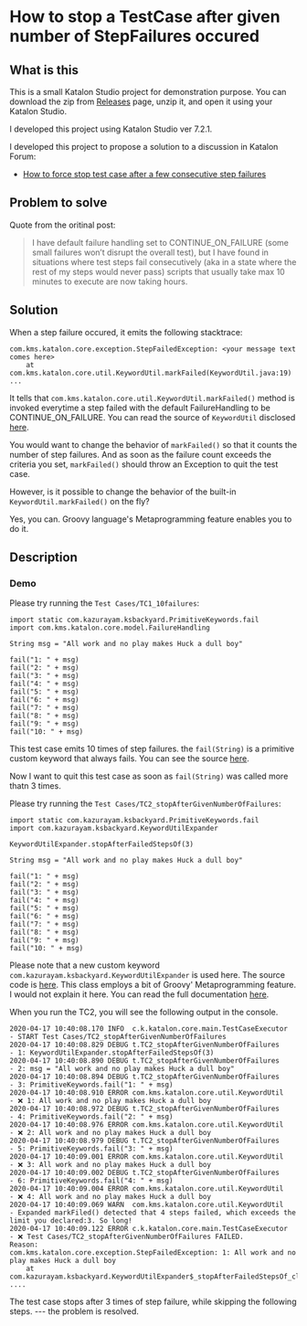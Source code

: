 How to stop a TestCase after given number of StepFailures occured
==========

## What is this

This is a small Katalon Studio project for demonstration purpose.
You can download the zip from [Releases](https://github.com/kazurayam/StopTestCaseAfterGivenNumberOfStepFailures/releases) page, unzip it, and open it using your Katalon Studio.

I developed this project using Katalon Studio ver 7.2.1.

I developed this project to propose a solution to a discussion in Katalon Forum:

- [How to force stop test case after a few consecutive step failures](https://forum.katalon.com/t/how-to-force-stop-test-case-after-a-few-consecutive-step-failures/42383)

## Problem to solve

Quote from the oritinal post:

>I have default failure handling set to CONTINUE_ON_FAILURE (some small failures won’t disrupt the overall test), but I have found in situations where test steps fail consecutively (aka in a state where the rest of my steps would never pass) scripts that usually take max 10 minutes to execute are now taking hours.

## Solution

When a step failure occured, it emits the following stacktrace:

```
com.kms.katalon.core.exception.StepFailedException: <your message text comes here>
	at com.kms.katalon.core.util.KeywordUtil.markFailed(KeywordUtil.java:19)
...
```

It tells that `com.kms.katalon.core.util.KeywordUtil.markFailed()` method is invoked everytime a step failed with the default FailureHandling to be CONTINUE_ON_FAILURE. You can read the source of `KeywordUtil` disclosed [here](https://github.com/katalon-studio/katalon-studio-testing-framework/blob/master/Include/scripts/groovy/com/kms/katalon/core/util/KeywordUtil.java).

You would want to change the behavior of `markFailed()` so that it counts the number of step failures.
And as soon as the failure count exceeds the criteria you set,
`markFailed()` should throw an Exception to quit the test case.

However, is it possible to change the behavior of the built-in `KeywordUtil.markFailed()` on the fly?

Yes, you can. Groovy language's Metaprogramming feature enables you to do it.

## Description

### Demo

Please try running the `Test Cases/TC1_10failures`:

```
import static com.kazurayam.ksbackyard.PrimitiveKeywords.fail
import com.kms.katalon.core.model.FailureHandling

String msg = "All work and no play makes Huck a dull boy"

fail("1: " + msg)
fail("2: " + msg)
fail("3: " + msg)
fail("4: " + msg)
fail("5: " + msg)
fail("6: " + msg)
fail("7: " + msg)
fail("8: " + msg)
fail("9: " + msg)
fail("10: " + msg)
```

This test case emits 10 times of step failures. the `fail(String)` is a primitive custom keyword that always fails. You can see the source [here](./Keywords/com/kazurayam/ksbackyard/PrimitiveKeywords.groovy).

Now I want to quit this test case as soon as `fail(String)` was called more thatn 3 times.

Please try running the `Test Cases/TC2_stopAfterGivenNumberOfFailures`:

```
import static com.kazurayam.ksbackyard.PrimitiveKeywords.fail
import com.kazurayam.ksbackyard.KeywordUtilExpander

KeywordUtilExpander.stopAfterFailedStepsOf(3)

String msg = "All work and no play makes Huck a dull boy"

fail("1: " + msg)
fail("2: " + msg)
fail("3: " + msg)
fail("4: " + msg)
fail("5: " + msg)
fail("6: " + msg)
fail("7: " + msg)
fail("8: " + msg)
fail("9: " + msg)
fail("10: " + msg)

```

Please note that a new custom keyword `com.kazurayam.ksbackyard.KeywordUtilExpander` is used here. The source code is [here](./Keywords/com/kazurayam/ksbackyard/KeywordUtilExpander.groovy). This class employs a bit of Groovy' Metaprogramming feature. I would not explain it here. You can read the full documentation [here](https://groovy-lang.org/metaprogramming.html#metaprogramming_emc).

When you run the TC2, you will see the following output in the console.

```
2020-04-17 10:40:08.170 INFO  c.k.katalon.core.main.TestCaseExecutor   - START Test Cases/TC2_stopAfterGivenNumberOfFailures
2020-04-17 10:40:08.829 DEBUG t.TC2_stopAfterGivenNumberOfFailures     - 1: KeywordUtilExpander.stopAfterFailedStepsOf(3)
2020-04-17 10:40:08.890 DEBUG t.TC2_stopAfterGivenNumberOfFailures     - 2: msg = "All work and no play makes Huck a dull boy"
2020-04-17 10:40:08.894 DEBUG t.TC2_stopAfterGivenNumberOfFailures     - 3: PrimitiveKeywords.fail("1: " + msg)
2020-04-17 10:40:08.910 ERROR com.kms.katalon.core.util.KeywordUtil    - ❌ 1: All work and no play makes Huck a dull boy
2020-04-17 10:40:08.972 DEBUG t.TC2_stopAfterGivenNumberOfFailures     - 4: PrimitiveKeywords.fail("2: " + msg)
2020-04-17 10:40:08.976 ERROR com.kms.katalon.core.util.KeywordUtil    - ❌ 2: All work and no play makes Huck a dull boy
2020-04-17 10:40:08.979 DEBUG t.TC2_stopAfterGivenNumberOfFailures     - 5: PrimitiveKeywords.fail("3: " + msg)
2020-04-17 10:40:09.001 ERROR com.kms.katalon.core.util.KeywordUtil    - ❌ 3: All work and no play makes Huck a dull boy
2020-04-17 10:40:09.002 DEBUG t.TC2_stopAfterGivenNumberOfFailures     - 6: PrimitiveKeywords.fail("4: " + msg)
2020-04-17 10:40:09.004 ERROR com.kms.katalon.core.util.KeywordUtil    - ❌ 4: All work and no play makes Huck a dull boy
2020-04-17 10:40:09.069 WARN  com.kms.katalon.core.util.KeywordUtil    - Expanded markFiled() detected that 4 steps failed, which exceeds the limit you declared:3. So long!
2020-04-17 10:40:09.122 ERROR c.k.katalon.core.main.TestCaseExecutor   - ❌ Test Cases/TC2_stopAfterGivenNumberOfFailures FAILED.
Reason:
com.kms.katalon.core.exception.StepFailedException: 1: All work and no play makes Huck a dull boy
	at com.kazurayam.ksbackyard.KeywordUtilExpander$_stopAfterFailedStepsOf_closure1.doCall(KeywordUtilExpander.groovy:20)
....
```

The test case stops after 3 times of step failure, while skipping the following steps. --- the problem is resolved.
